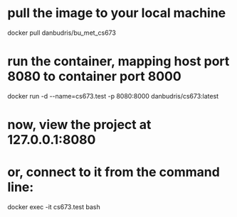 # pull the image to your local machine
docker pull danbudris/bu_met_cs673

# run the container, mapping host port 8080 to container port 8000
docker run -d --name=cs673.test -p 8080:8000 danbudris/cs673:latest

# now, view the project at 127.0.0.1:8080
# or, connect to it from the command line:
docker exec -it cs673.test bash
